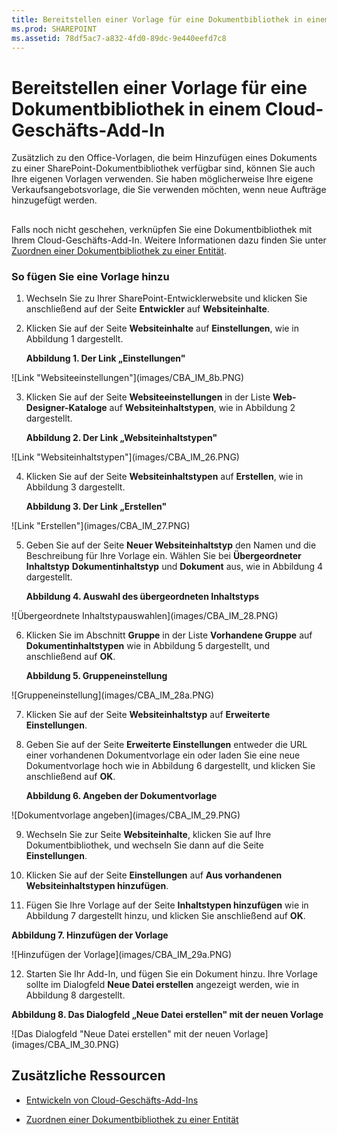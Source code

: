 ```yaml
---
title: Bereitstellen einer Vorlage für eine Dokumentbibliothek in einem Cloud-Geschäfts-Add-In
ms.prod: SHAREPOINT
ms.assetid: 78df5ac7-a832-4fd0-89dc-9e440eefd7c8
---
```



# Bereitstellen einer Vorlage für eine Dokumentbibliothek in einem Cloud-Geschäfts-Add-In
Zusätzlich zu den Office-Vorlagen, die beim Hinzufügen eines Dokuments zu einer SharePoint-Dokumentbibliothek verfügbar sind, können Sie auch Ihre eigenen Vorlagen verwenden. Sie haben möglicherweise Ihre eigene Verkaufsangebotsvorlage, die Sie verwenden möchten, wenn neue Aufträge hinzugefügt werden.
## 

Falls noch nicht geschehen, verknüpfen Sie eine Dokumentbibliothek mit Ihrem Cloud-Geschäfts-Add-In. Weitere Informationen dazu finden Sie unter  [Zuordnen einer Dokumentbibliothek zu einer Entität](associate-a-document-library-with-an-entity.md).
  
    
    

### So fügen Sie eine Vorlage hinzu


1. Wechseln Sie zu Ihrer SharePoint-Entwicklerwebsite und klicken Sie anschließend auf der Seite **Entwickler** auf **Websiteinhalte**.
    
  
2. Klicken Sie auf der Seite **Websiteinhalte** auf **Einstellungen**, wie in Abbildung 1 dargestellt.
    
   **Abbildung 1. Der Link „Einstellungen"**

  

!\[Link "Websiteeinstellungen"](images/CBA_IM_8b.PNG)
  

  

  
3. Klicken Sie auf der Seite **Websiteeinstellungen** in der Liste **Web-Designer-Kataloge** auf **Websiteinhaltstypen**, wie in Abbildung 2 dargestellt.
    
   **Abbildung 2. Der Link „Websiteinhaltstypen"**

  

!\[Link "Websiteinhaltstypen"](images/CBA_IM_26.PNG)
  

  

  
4. Klicken Sie auf der Seite **Websiteinhaltstypen** auf **Erstellen**, wie in Abbildung 3 dargestellt.
    
   **Abbildung 3. Der Link „Erstellen"**

  

!\[Link "Erstellen"](images/CBA_IM_27.PNG)
  

  

  
5. Geben Sie auf der Seite **Neuer Websiteinhaltstyp** den Namen und die Beschreibung für Ihre Vorlage ein. Wählen Sie bei **Übergeordneter Inhaltstyp** **Dokumentinhaltstyp** und **Dokument** aus, wie in Abbildung 4 dargestellt.
    
   **Abbildung 4. Auswahl des übergeordneten Inhaltstyps**

  

!\[Übergeordnete Inhaltstypauswahlen](images/CBA_IM_28.PNG)
  

  

  
6. Klicken Sie im Abschnitt **Gruppe** in der Liste **Vorhandene Gruppe** auf **Dokumentinhaltstypen** wie in Abbildung 5 dargestellt, und anschließend auf **OK**.
    
   **Abbildung 5. Gruppeneinstellung**

  

!\[Gruppeneinstellung](images/CBA_IM_28a.PNG)
  

  

  
7. Klicken Sie auf der Seite **Websiteinhaltstyp** auf **Erweiterte Einstellungen**.
    
  
8. Geben Sie auf der Seite **Erweiterte Einstellungen** entweder die URL einer vorhandenen Dokumentvorlage ein oder laden Sie eine neue Dokumentvorlage hoch wie in Abbildung 6 dargestellt, und klicken Sie anschließend auf **OK**.
    
   **Abbildung 6. Angeben der Dokumentvorlage**

  

!\[Dokumentvorlage angeben](images/CBA_IM_29.PNG)
  

  

  
9. Wechseln Sie zur Seite **Websiteinhalte**, klicken Sie auf Ihre Dokumentbibliothek, und wechseln Sie dann auf die Seite **Einstellungen**.
    
  
10. Klicken Sie auf der Seite **Einstellungen** auf **Aus vorhandenen Websiteinhaltstypen hinzufügen**.
    
  
11. Fügen Sie Ihre Vorlage auf der Seite **Inhaltstypen hinzufügen** wie in Abbildung 7 dargestellt hinzu, und klicken Sie anschließend auf **OK**.
    
   **Abbildung 7. Hinzufügen der Vorlage**

  

!\[Hinzufügen der Vorlage](images/CBA_IM_29a.PNG)
  

  

  
12. Starten Sie Ihr Add-In, und fügen Sie ein Dokument hinzu. Ihre Vorlage sollte im Dialogfeld **Neue Datei erstellen** angezeigt werden, wie in Abbildung 8 dargestellt.
    
   **Abbildung 8. Das Dialogfeld „Neue Datei erstellen" mit der neuen Vorlage**

  

!\[Das Dialogfeld "Neue Datei erstellen" mit der neuen Vorlage](images/CBA_IM_30.PNG)
  

  

  

## Zusätzliche Ressourcen
<a name="bk_addresources"> </a>


-  [Entwickeln von Cloud-Geschäfts-Add-Ins](develop-cloud-business-add-ins.md)
    
  
-  [Zuordnen einer Dokumentbibliothek zu einer Entität](associate-a-document-library-with-an-entity.md)
    
  

